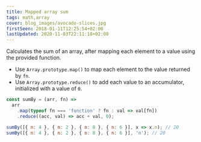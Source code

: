 ```yaml
---
title: Mapped array sum
tags: math,array
cover: blog_images/avocado-slices.jpg
firstSeen: 2018-01-11T12:25:54+02:00
lastUpdated: 2020-11-03T22:11:18+02:00
---
```


Calculates the sum of an array, after mapping each element to a value using the provided function.

- Use `Array.prototype.map()` to map each element to the value returned by `fn`.
- Use `Array.prototype.reduce()` to add each value to an accumulator, initialized with a value of `0`.

```js
const sumBy = (arr, fn) =>
  arr
    .map(typeof fn === 'function' ? fn : val => val[fn])
    .reduce((acc, val) => acc + val, 0);
```

```js
sumBy([{ n: 4 }, { n: 2 }, { n: 8 }, { n: 6 }], x => x.n); // 20
sumBy([{ n: 4 }, { n: 2 }, { n: 8 }, { n: 6 }], 'n'); // 20
```
